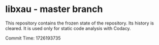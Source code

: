 # libxau - master branch

This repository contains the frozen state of the repository.
Its history is cleared. It is used only for static code
analysis with Codacy.

Commit Time: 1726193735